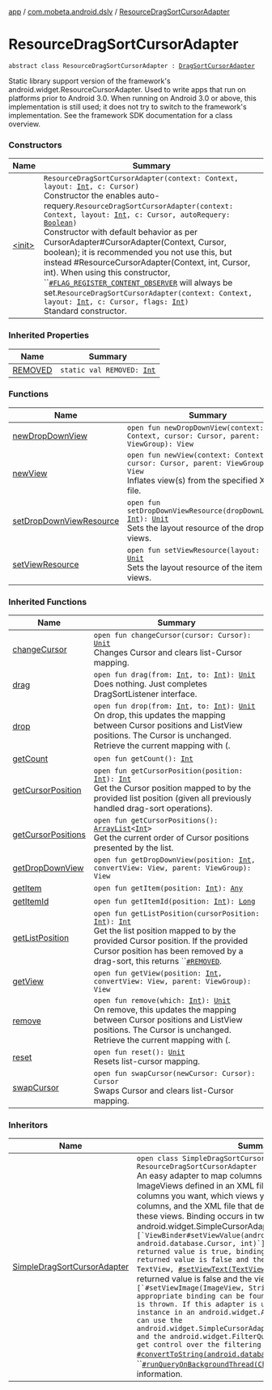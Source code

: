 [app](../../index.md) / [com.mobeta.android.dslv](../index.md) / [ResourceDragSortCursorAdapter](.)

# ResourceDragSortCursorAdapter

`abstract class ResourceDragSortCursorAdapter : `[`DragSortCursorAdapter`](../-drag-sort-cursor-adapter/index.md)

Static library support version of the framework's android.widget.ResourceCursorAdapter. Used to write apps that run on platforms prior to Android 3.0. When running on Android 3.0 or above, this implementation is still used; it does not try to switch to the framework's implementation. See the framework SDK documentation for a class overview.

### Constructors

| Name | Summary |
|---|---|
| [&lt;init&gt;](-init-.md) | `ResourceDragSortCursorAdapter(context: Context, layout: `[`Int`](https://kotlinlang.org/api/latest/jvm/stdlib/kotlin/-int/index.html)`, c: Cursor)`<br>Constructor the enables auto-requery.`ResourceDragSortCursorAdapter(context: Context, layout: `[`Int`](https://kotlinlang.org/api/latest/jvm/stdlib/kotlin/-int/index.html)`, c: Cursor, autoRequery: `[`Boolean`](https://kotlinlang.org/api/latest/jvm/stdlib/kotlin/-boolean/index.html)`)`<br>Constructor with default behavior as per CursorAdapter#CursorAdapter(Context, Cursor, boolean); it is recommended you not use this, but instead #ResourceCursorAdapter(Context, int, Cursor, int). When using this constructor, ``[`#FLAG_REGISTER_CONTENT_OBSERVER`](#) will always be set.`ResourceDragSortCursorAdapter(context: Context, layout: `[`Int`](https://kotlinlang.org/api/latest/jvm/stdlib/kotlin/-int/index.html)`, c: Cursor, flags: `[`Int`](https://kotlinlang.org/api/latest/jvm/stdlib/kotlin/-int/index.html)`)`<br>Standard constructor. |

### Inherited Properties

| Name | Summary |
|---|---|
| [REMOVED](../-drag-sort-cursor-adapter/-r-e-m-o-v-e-d.md) | `static val REMOVED: `[`Int`](https://kotlinlang.org/api/latest/jvm/stdlib/kotlin/-int/index.html) |

### Functions

| Name | Summary |
|---|---|
| [newDropDownView](new-drop-down-view.md) | `open fun newDropDownView(context: Context, cursor: Cursor, parent: ViewGroup): View` |
| [newView](new-view.md) | `open fun newView(context: Context, cursor: Cursor, parent: ViewGroup): View`<br>Inflates view(s) from the specified XML file. |
| [setDropDownViewResource](set-drop-down-view-resource.md) | `open fun setDropDownViewResource(dropDownLayout: `[`Int`](https://kotlinlang.org/api/latest/jvm/stdlib/kotlin/-int/index.html)`): `[`Unit`](https://kotlinlang.org/api/latest/jvm/stdlib/kotlin/-unit/index.html)<br>Sets the layout resource of the drop down views. |
| [setViewResource](set-view-resource.md) | `open fun setViewResource(layout: `[`Int`](https://kotlinlang.org/api/latest/jvm/stdlib/kotlin/-int/index.html)`): `[`Unit`](https://kotlinlang.org/api/latest/jvm/stdlib/kotlin/-unit/index.html)<br>Sets the layout resource of the item views. |

### Inherited Functions

| Name | Summary |
|---|---|
| [changeCursor](../-drag-sort-cursor-adapter/change-cursor.md) | `open fun changeCursor(cursor: Cursor): `[`Unit`](https://kotlinlang.org/api/latest/jvm/stdlib/kotlin/-unit/index.html)<br>Changes Cursor and clears list-Cursor mapping. |
| [drag](../-drag-sort-cursor-adapter/drag.md) | `open fun drag(from: `[`Int`](https://kotlinlang.org/api/latest/jvm/stdlib/kotlin/-int/index.html)`, to: `[`Int`](https://kotlinlang.org/api/latest/jvm/stdlib/kotlin/-int/index.html)`): `[`Unit`](https://kotlinlang.org/api/latest/jvm/stdlib/kotlin/-unit/index.html)<br>Does nothing. Just completes DragSortListener interface. |
| [drop](../-drag-sort-cursor-adapter/drop.md) | `open fun drop(from: `[`Int`](https://kotlinlang.org/api/latest/jvm/stdlib/kotlin/-int/index.html)`, to: `[`Int`](https://kotlinlang.org/api/latest/jvm/stdlib/kotlin/-int/index.html)`): `[`Unit`](https://kotlinlang.org/api/latest/jvm/stdlib/kotlin/-unit/index.html)<br>On drop, this updates the mapping between Cursor positions and ListView positions. The Cursor is unchanged. Retrieve the current mapping with (. |
| [getCount](../-drag-sort-cursor-adapter/get-count.md) | `open fun getCount(): `[`Int`](https://kotlinlang.org/api/latest/jvm/stdlib/kotlin/-int/index.html) |
| [getCursorPosition](../-drag-sort-cursor-adapter/get-cursor-position.md) | `open fun getCursorPosition(position: `[`Int`](https://kotlinlang.org/api/latest/jvm/stdlib/kotlin/-int/index.html)`): `[`Int`](https://kotlinlang.org/api/latest/jvm/stdlib/kotlin/-int/index.html)<br>Get the Cursor position mapped to by the provided list position (given all previously handled drag-sort operations). |
| [getCursorPositions](../-drag-sort-cursor-adapter/get-cursor-positions.md) | `open fun getCursorPositions(): `[`ArrayList`](http://docs.oracle.com/javase/6/docs/api/java/util/ArrayList.html)`<`[`Int`](https://kotlinlang.org/api/latest/jvm/stdlib/kotlin/-int/index.html)`>`<br>Get the current order of Cursor positions presented by the list. |
| [getDropDownView](../-drag-sort-cursor-adapter/get-drop-down-view.md) | `open fun getDropDownView(position: `[`Int`](https://kotlinlang.org/api/latest/jvm/stdlib/kotlin/-int/index.html)`, convertView: View, parent: ViewGroup): View` |
| [getItem](../-drag-sort-cursor-adapter/get-item.md) | `open fun getItem(position: `[`Int`](https://kotlinlang.org/api/latest/jvm/stdlib/kotlin/-int/index.html)`): `[`Any`](https://kotlinlang.org/api/latest/jvm/stdlib/kotlin/-any/index.html) |
| [getItemId](../-drag-sort-cursor-adapter/get-item-id.md) | `open fun getItemId(position: `[`Int`](https://kotlinlang.org/api/latest/jvm/stdlib/kotlin/-int/index.html)`): `[`Long`](https://kotlinlang.org/api/latest/jvm/stdlib/kotlin/-long/index.html) |
| [getListPosition](../-drag-sort-cursor-adapter/get-list-position.md) | `open fun getListPosition(cursorPosition: `[`Int`](https://kotlinlang.org/api/latest/jvm/stdlib/kotlin/-int/index.html)`): `[`Int`](https://kotlinlang.org/api/latest/jvm/stdlib/kotlin/-int/index.html)<br>Get the list position mapped to by the provided Cursor position. If the provided Cursor position has been removed by a drag-sort, this returns ``[`#REMOVED`](../-drag-sort-cursor-adapter/-r-e-m-o-v-e-d.md). |
| [getView](../-drag-sort-cursor-adapter/get-view.md) | `open fun getView(position: `[`Int`](https://kotlinlang.org/api/latest/jvm/stdlib/kotlin/-int/index.html)`, convertView: View, parent: ViewGroup): View` |
| [remove](../-drag-sort-cursor-adapter/remove.md) | `open fun remove(which: `[`Int`](https://kotlinlang.org/api/latest/jvm/stdlib/kotlin/-int/index.html)`): `[`Unit`](https://kotlinlang.org/api/latest/jvm/stdlib/kotlin/-unit/index.html)<br>On remove, this updates the mapping between Cursor positions and ListView positions. The Cursor is unchanged. Retrieve the current mapping with (. |
| [reset](../-drag-sort-cursor-adapter/reset.md) | `open fun reset(): `[`Unit`](https://kotlinlang.org/api/latest/jvm/stdlib/kotlin/-unit/index.html)<br>Resets list-cursor mapping. |
| [swapCursor](../-drag-sort-cursor-adapter/swap-cursor.md) | `open fun swapCursor(newCursor: Cursor): Cursor`<br>Swaps Cursor and clears list-Cursor mapping. |

### Inheritors

| Name | Summary |
|---|---|
| [SimpleDragSortCursorAdapter](../-simple-drag-sort-cursor-adapter/index.md) | `open class SimpleDragSortCursorAdapter : ResourceDragSortCursorAdapter`<br>An easy adapter to map columns from a cursor to TextViews or ImageViews defined in an XML file. You can specify which columns you want, which views you want to display the columns, and the XML file that defines the appearance of these views. Binding occurs in two phases. First, if a android.widget.SimpleCursorAdapter.ViewBinder is available, ``[`ViewBinder#setViewValue(android.view.View, android.database.Cursor, int)`](#) is invoked. If the returned value is true, binding has occured. If the returned value is false and the view to bind is a TextView, ``[`#setViewText(TextView, String)`](#) is invoked. If the returned value is false and the view to bind is an ImageView, ``[`#setViewImage(ImageView, String)`](#) is invoked. If no appropriate binding can be found, an IllegalStateException is thrown. If this adapter is used with filtering, for instance in an android.widget.AutoCompleteTextView, you can use the android.widget.SimpleCursorAdapter.CursorToStringConverter and the android.widget.FilterQueryProvider interfaces to get control over the filtering process. You can refer to ``[`#convertToString(android.database.Cursor)`](../-simple-drag-sort-cursor-adapter/convert-to-string.md) and ``[`#runQueryOnBackgroundThread(CharSequence)`](#) for more information. |
